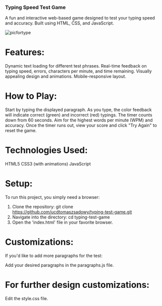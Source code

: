### Typing Speed Test Game

A fun and interactive web-based game designed to test your typing speed and accuracy. Built using HTML, CSS, and JavaScript.

![picfortype](https://github.com/ucdtomaszsadowy/Typing-Test-Game/assets/102903177/1db97d51-ea66-4fa4-b77e-8f770e11116c)

# Features:

Dynamic text loading for different test phrases.
Real-time feedback on typing speed, errors, characters per minute, and time remaining.
Visually appealing design and animations.
Mobile-responsive layout.

# How to Play:

Start by typing the displayed paragraph.
As you type, the color feedback will indicate correct (green) and incorrect (red)           typings.
The timer counts down from 60 seconds. Aim for the highest words per minute (WPM) and       accuracy.
Once the timer runs out, view your score and click "Try Again" to reset the game.

# Technologies Used:

HTML5
CSS3 (with animations)
JavaScript

# Setup:

To run this project, you simply need a browser:
1. Clone the repository: git clone https://github.com/ucdtomaszsadowy/typing-test-game.git
2. Navigate into the directory: cd typing-test-game
3. Open the 'index.html' file in your favorite browser.

# Customizations:

If you'd like to add more paragraphs for the test:

Add your desired paragraphs in the paragraphs.js file.

# For further design customizations:

Edit the style.css file.
